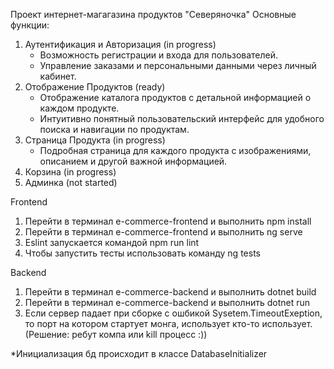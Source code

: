 Проект интернет-магагазина продуктов "Северяночка"
Основные функции:
1. Аутентификация и Авторизация (in progress)
   - Возможность регистрации и входа для пользователей.
   - Управление заказами и персональными данными через личный кабинет.
2. Отображение Продуктов (ready)
   - Отображение каталога продуктов с детальной информацией о каждом продукте.
   - Интуитивно понятный пользовательский интерфейс для удобного поиска и навигации по продуктам.
3. Страница Продукта (in progress)
   - Подробная страница для каждого продукта с изображениями, описанием и другой важной информацией.
4. Корзина (in progress)
5. Админка (not started)

Frontend

1. Перейти в терминал e-commerce-frontend и выполнить npm install
2. Перейти в терминал e-commerce-frontend и выполнить ng serve
3. Eslint запускается командой npm run lint
4. Чтобы запустить тесты использовать команду ng tests

Backend

1. Перейти в терминал e-commerce-backend и выполнить dotnet build
2. Перейти в терминал e-commerce-backend и выполнить dotnet run
3. Если сервер падает при сборке с ошбикой Sysetem.TimeoutExeption, то порт на котором стартует монга, использует кто-то использует.(Решение: ребут компа или kill процесс :))

*Инициализация бд происходит в классе DatabaseInitializer
